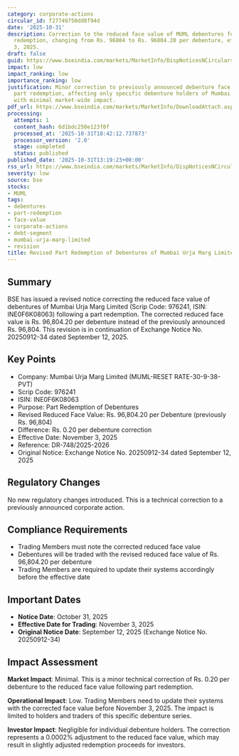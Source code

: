 ```yaml
---
category: corporate-actions
circular_id: f27749750dd8f94d
date: '2025-10-31'
description: Correction to the reduced face value of MUML debentures following part
  redemption, changing from Rs. 96804 to Rs. 96804.20 per debenture, effective November
  3, 2025.
draft: false
guid: https://www.bseindia.com/markets/MarketInfo/DispNoticesNCirculars.aspx?Noticeid={D582EB64-BB87-4F94-862F-03C3ED29FAE8}&noticeno=20251031-43&dt=10/31/2025&icount=43&totcount=66&flag=0
impact: low
impact_ranking: low
importance_ranking: low
justification: Minor correction to previously announced debenture face value following
  part redemption, affecting only specific debenture holders of Mumbai Urja Marg Limited
  with minimal market-wide impact.
pdf_url: https://www.bseindia.com/markets/MarketInfo/DownloadAttach.aspx?id=20251031-43&attachedId=
processing:
  attempts: 1
  content_hash: 6d1bdc250e123f0f
  processed_at: '2025-10-31T18:42:12.737873'
  processor_version: '2.0'
  stage: completed
  status: published
published_date: '2025-10-31T13:19:23+00:00'
rss_url: https://www.bseindia.com/markets/MarketInfo/DispNoticesNCirculars.aspx?Noticeid={D582EB64-BB87-4F94-862F-03C3ED29FAE8}&noticeno=20251031-43&dt=10/31/2025&icount=43&totcount=66&flag=0
severity: low
source: bse
stocks:
- MUML
tags:
- debentures
- part-redemption
- face-value
- corporate-actions
- debt-segment
- mumbai-urja-marg-limited
- revision
title: Revised Part Redemption of Debentures of Mumbai Urja Marg Limited
---
```


## Summary

BSE has issued a revised notice correcting the reduced face value of debentures of Mumbai Urja Marg Limited (Scrip Code: 976241, ISIN: INE0F6K08063) following a part redemption. The corrected reduced face value is Rs. 96,804.20 per debenture instead of the previously announced Rs. 96,804. This revision is in continuation of Exchange Notice No. 20250912-34 dated September 12, 2025.

## Key Points

- Company: Mumbai Urja Marg Limited (MUML-RESET RATE-30-9-38-PVT)
- Scrip Code: 976241
- ISIN: INE0F6K08063
- Purpose: Part Redemption of Debentures
- Revised Reduced Face Value: Rs. 96,804.20 per Debenture (previously Rs. 96,804)
- Difference: Rs. 0.20 per debenture correction
- Effective Date: November 3, 2025
- Reference: DR-748/2025-2026
- Original Notice: Exchange Notice No. 20250912-34 dated September 12, 2025

## Regulatory Changes

No new regulatory changes introduced. This is a technical correction to a previously announced corporate action.

## Compliance Requirements

- Trading Members must note the corrected reduced face value
- Debentures will be traded with the revised reduced face value of Rs. 96,804.20 per debenture
- Trading Members are required to update their systems accordingly before the effective date

## Important Dates

- **Notice Date**: October 31, 2025
- **Effective Date for Trading**: November 3, 2025
- **Original Notice Date**: September 12, 2025 (Exchange Notice No. 20250912-34)

## Impact Assessment

**Market Impact**: Minimal. This is a minor technical correction of Rs. 0.20 per debenture to the reduced face value following part redemption.

**Operational Impact**: Low. Trading Members need to update their systems with the corrected face value before November 3, 2025. The impact is limited to holders and traders of this specific debenture series.

**Investor Impact**: Negligible for individual debenture holders. The correction represents a 0.0002% adjustment to the reduced face value, which may result in slightly adjusted redemption proceeds for investors.